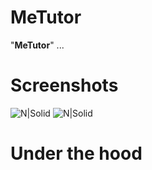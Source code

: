 # MeTutor

"**MeTutor**" ...

# Screenshots

![N|Solid](https://i.imgur.com/mx2U540.png) ![N|Solid](https://i.imgur.com/U8X3eNl.png)

# Under the hood
